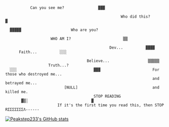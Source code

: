 
               
               Can you see me?               ▓▓▓
                                                       
                                                       Who did this?       ▓
                                 
      ▓▓▓▓▓                      Who are you?
                                 
                        WHO AM I?                       ▒▒
                         
                                                  Dev...          ▓▓▓▓
          Faith...          ░░░
                                        
                                        Believe...                 ▒▒▒▒▒
                       Truth...?
      ░░░                                  ▓▓▓                       For those who destroyed me...
                                                                     and betrayed me...
                              [NULL]                                 and killed me.                                     
                                           STOP READING
           ▓▒░                            ▓
                           If it's the first time you read this, then STOP RΣΣΣΣΣΣΣΛ------

[![Peakstep233's GitHub stats](https://github-readme-stats.vercel.app/api?username=pkstDev)](https://github.com/anuraghazra/github-readme-stats)
